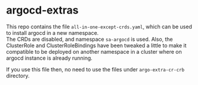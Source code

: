 # argocd-extras
This repo contains the file `all-in-one-except-crds.yaml`, which can be used to install argocd in a new namespace.<br/>
The CRDs are disabled, and namespace `sa-argocd` is used. Also, the ClusterRole and ClusterRoleBindings have been tweaked a little to make it compatible to be deployed on another namespace in a cluster where on argocd instance is already running.

If you use this file then, no need to use the files under `argo-extra-cr-crb` directory.